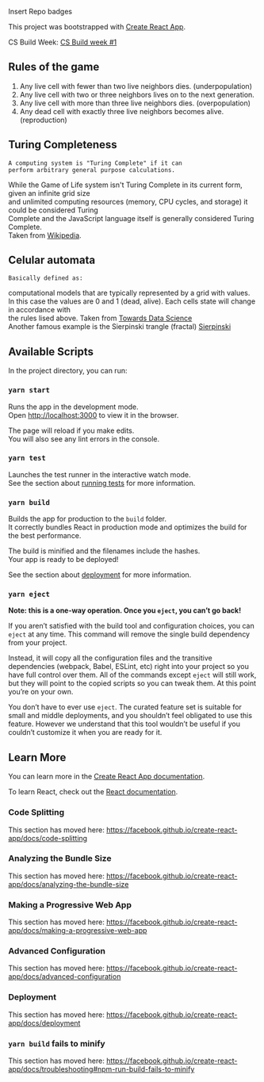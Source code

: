 Insert Repo badges

This project was bootstrapped with [Create React App](https://github.com/facebook/create-react-app).

CS Build Week:  [CS Build week #1](https://github.com/LambdaSchool/CS-Build-Week-1)


## Rules of the game
1. Any live cell with fewer than two live neighbors dies. (underpopulation)
2. Any live cell with two or three neighbors lives on to the next generation.
3. Any live cell with more than three live neighbors dies. (overpopulation)
4. Any dead cell with exactly three live neighbors becomes alive. (reproduction) 

## Turing Completeness 
    A computing system is "Turing Complete" if it can
    perform arbitrary general purpose calculations.
While the Game of Life system isn't Turing Complete in its current form, given an infinite grid size<br />
and unlimited computing resources (memory, CPU cycles, and storage) it could be considered Turing<br />
Complete and the JavaScript language itself is generally considered Turing Complete.<br />
    Taken from [Wikipedia](https://en.wikipedia.org/wiki/Turing_completeness).    

## Celular automata
    Basically defined as:
computational models that are typically represented by a grid with values. <br />
In this case the values are 0 and 1 (dead, alive). Each cells state will change in accordance with <br />
the rules lised above.
    Taken from [Towards Data Science](https://towardsdatascience.com/algorithmic-beauty-an-introduction-to-cellular-automata-f53179b3cf8f)<br />
Another famous example is the Sierpinski trangle (fractal) [Sierpinski](https://en.wikipedia.org/wiki/Sierpi%C5%84ski_triangle)

## Available Scripts

In the project directory, you can run:

### `yarn start`

Runs the app in the development mode.<br />
Open [http://localhost:3000](http://localhost:3000) to view it in the browser.

The page will reload if you make edits.<br />
You will also see any lint errors in the console.

### `yarn test`

Launches the test runner in the interactive watch mode.<br />
See the section about [running tests](https://facebook.github.io/create-react-app/docs/running-tests) for more information.

### `yarn build`

Builds the app for production to the `build` folder.<br />
It correctly bundles React in production mode and optimizes the build for the best performance.

The build is minified and the filenames include the hashes.<br />
Your app is ready to be deployed!

See the section about [deployment](https://facebook.github.io/create-react-app/docs/deployment) for more information.

### `yarn eject`

**Note: this is a one-way operation. Once you `eject`, you can’t go back!**

If you aren’t satisfied with the build tool and configuration choices, you can `eject` at any time. This command will remove the single build dependency from your project.

Instead, it will copy all the configuration files and the transitive dependencies (webpack, Babel, ESLint, etc) right into your project so you have full control over them. All of the commands except `eject` will still work, but they will point to the copied scripts so you can tweak them. At this point you’re on your own.

You don’t have to ever use `eject`. The curated feature set is suitable for small and middle deployments, and you shouldn’t feel obligated to use this feature. However we understand that this tool wouldn’t be useful if you couldn’t customize it when you are ready for it.

## Learn More

You can learn more in the [Create React App documentation](https://facebook.github.io/create-react-app/docs/getting-started).

To learn React, check out the [React documentation](https://reactjs.org/).

### Code Splitting

This section has moved here: https://facebook.github.io/create-react-app/docs/code-splitting

### Analyzing the Bundle Size

This section has moved here: https://facebook.github.io/create-react-app/docs/analyzing-the-bundle-size

### Making a Progressive Web App

This section has moved here: https://facebook.github.io/create-react-app/docs/making-a-progressive-web-app

### Advanced Configuration

This section has moved here: https://facebook.github.io/create-react-app/docs/advanced-configuration

### Deployment

This section has moved here: https://facebook.github.io/create-react-app/docs/deployment

### `yarn build` fails to minify

This section has moved here: https://facebook.github.io/create-react-app/docs/troubleshooting#npm-run-build-fails-to-minify